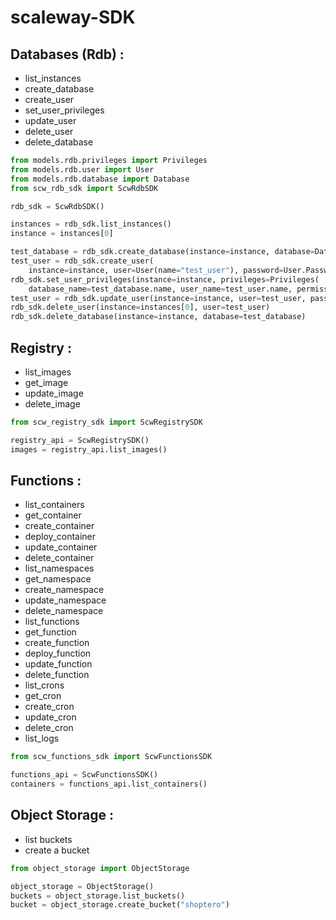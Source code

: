 # scaleway-SDK

## Databases (Rdb) :

- list_instances
- create_database
- create_user
- set_user_privileges
- update_user
- delete_user
- delete_database

```python
from models.rdb.privileges import Privileges
from models.rdb.user import User
from models.rdb.database import Database
from scw_rdb_sdk import ScwRdbSDK

rdb_sdk = ScwRdbSDK()

instances = rdb_sdk.list_instances()
instance = instances[0]

test_database = rdb_sdk.create_database(instance=instance, database=Database(name="test_database"))
test_user = rdb_sdk.create_user(
    instance=instance, user=User(name="test_user"), password=User.Password("!8Aa126dsds"))
rdb_sdk.set_user_privileges(instance=instance, privileges=Privileges(
    database_name=test_database.name, user_name=test_user.name, permission=Privileges.Permission.ReadWrite))
test_user = rdb_sdk.update_user(instance=instance, user=test_user, password=User.Password("@8Aa126dsds"))
rdb_sdk.delete_user(instance=instances[0], user=test_user)
rdb_sdk.delete_database(instance=instance, database=test_database)
```

## Registry :

- list_images
- get_image
- update_image
- delete_image

```python
from scw_registry_sdk import ScwRegistrySDK

registry_api = ScwRegistrySDK()
images = registry_api.list_images()
```

## Functions :

- list_containers
- get_container
- create_container
- deploy_container
- update_container
- delete_container
- list_namespaces
- get_namespace
- create_namespace
- update_namespace
- delete_namespace
- list_functions
- get_function
- create_function
- deploy_function
- update_function
- delete_function
- list_crons
- get_cron
- create_cron
- update_cron
- delete_cron
- list_logs

```python
from scw_functions_sdk import ScwFunctionsSDK

functions_api = ScwFunctionsSDK()
containers = functions_api.list_containers()
```

## Object Storage :

- list buckets
- create a bucket

```python
from object_storage import ObjectStorage

object_storage = ObjectStorage()
buckets = object_storage.list_buckets()
bucket = object_storage.create_bucket("shoptero")
```